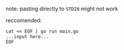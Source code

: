 note: pasting directly to `STDIN` might not work

reccomended:

```
cat << EOF | go run main.go
...input here...
EOF
```
